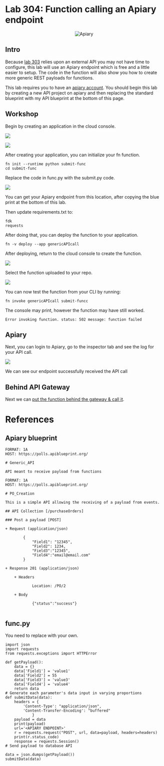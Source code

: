 # Lab 304: Function calling an Apiary endpoint

<p align="center">
  <img src="https://github.com/GaryHostt/OCI_DevOps/blob/master/300screenshots/download2.png?raw=true" alt="Apiary"/>
</p>

## Intro

Because [lab 303](https://github.com/GaryHostt/OCI_DevOps/blob/master/Lab303.md) relies upon an external API you may not have time to configure, this lab will use an Apiary endpoint which is free and a little easier to setup. The code in the function will also show you how to create more generic REST payloads for functions. 

This lab requires you to have an [apiary account](https://apiary.io/). You should begin this lab by creating a new API project on apiary and then replacing the standard blueprint with my API blueprint at the bottom of this page.

## Workshop

Begin by creating an application in the cloud console. 

![](screenshotslab200/100.png) 

![](screenshotslab200/101.png) 

After creating your application, you can initialize your fn function.

```
fn init --runtime python submit-func
cd submit-func
```
Replace the code in func.py with the submit.py code. 

![](screenshotslab200/71.png) 

You can get your Apiary endpoint from this location, after copying the blue print at the bottom of this lab. 

Then update requirements.txt to:
```
fdk
requests
```
After doing that, you can deploy the function to your application.
```
fn -v deploy --app genericAPIcall
```
After deploying, return to the cloud console to create the function. 

![](screenshotslab200/102.png) 

Select the function uploaded to your repo.

![](screenshotslab200/104.png) 

You can now test the function from your CLI by running:

```
fn invoke genericAPIcall submit-funcc
```
The console may print, however the function may have still worked. 

```
Error invoking function. status: 502 message: function failed
```

## Apiary

Next, you can login to Apiary, go to the inspector tab and see the log for your API call.

![](screenshotslab200/105.png) 

We can see our endpoint successfully received the API call

## Behind API Gateway

Next we can [put the function behind the gateway & call it](https://github.com/GaryHostt/OCI_DevOps/blob/master/Lab303.md). 

# References 

## Apiary blueprint

```
FORMAT: 1A
HOST: https://polls.apiblueprint.org/

# Generic_API

API meant to receive payload from functions

FORMAT: 1A
HOST: https://polls.apiblueprint.org/

# PO_Creation

This is a simple API allowing the receiving of a payload from events.

## API Collection [/purchaseOrders]

### Post a payload [POST]

+ Request (application/json)

        {
            "Field1": "12345",
            "Field2": 1234,
            "Field3":"12345",
            "Field4":"email@email.com"
        }

+ Response 201 (application/json)

    + Headers

            Location: /PO/2

    + Body

            {"status":"success"}


```

## func.py 

You need to replace <APIARY ENDPOINT> with your own.
```
import json
import requests
from requests.exceptions import HTTPError

def getPayload():
    data = {}
    data['Field1'] = 'value1'
    data['Field2'] = 55
    data['Field3'] = 'value3'
    data['Field4'] = 'value4'
    return data
# Generate each parameter's data input in varying proportions
def submitData(data):
    headers = {
        'Content-Type': "application/json",
        'Content-Transfer-Encoding': "buffered"
            }
    payload = data
    print(payload)  
    url='<APIARY ENDPOINT>'
    r = requests.request("POST", url, data=payload, headers=headers)
    print(r.status_code)
    response = requests.Session()
# Send payload to database API

data = json.dumps(getPayload())
submitData(data)


```












